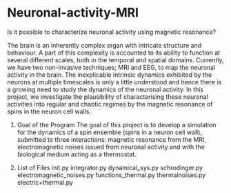 # Neuronal-activity-MRI
 Is it possible to characterize neuronal activity using magnetic resonance?
 
The brain is an inherently complex organ with intricate structure and behaviour. A part of this complexity is accounted to its ability to function at several different scales, both in the temporal and spatial domains. Currently, we have two non-invasive techniques; MRI and EEG, to map the neuronal activity in the brain. The inexplicable intrinsic dynamics exhibited by the neurons at multiple timescales is only a little understood and hence there is a growing need to study the dynamics of the neuronal activity. In this project, we investigate the plausibility of characterising these neuronal activities into regular and chaotic regimes by the magnetic resonance of spins in the neuron cell walls.

1) Goal of the Program
The goal of this project is to develop a simulation for the dynamics of a spin ensemble (spins in a neuron cell wall), submitted to three interactions: magnetic resonance from the MRI, electromagnetic noises issued from neuronal activity and with the biological medium acting as a thermostat.

2) List of Files
init.py
integrator.py
dynamical_sys.py
schrodinger.py
electromagnetic_noises.py
functions_thermal.py
thermalnoises.py
electric+thermal.py
